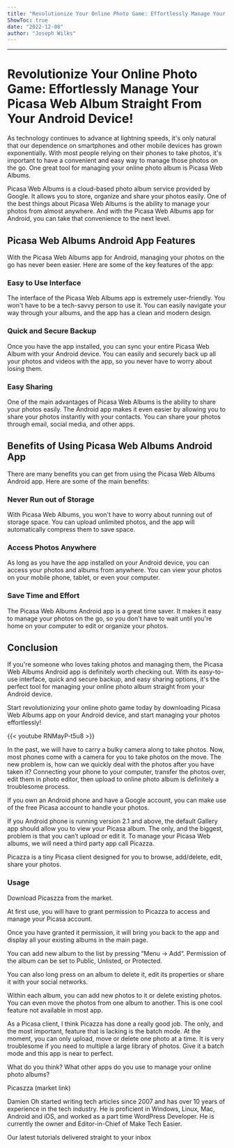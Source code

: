 ```yaml
---
title: "Revolutionize Your Online Photo Game: Effortlessly Manage Your Picasa Web Album Straight From Your Android Device!"
ShowToc: true 
date: "2022-12-08"
author: "Joseph Wilks"
---
```

*****
# Revolutionize Your Online Photo Game: Effortlessly Manage Your Picasa Web Album Straight From Your Android Device!

As technology continues to advance at lightning speeds, it's only natural that our dependence on smartphones and other mobile devices has grown exponentially. With most people relying on their phones to take photos, it's important to have a convenient and easy way to manage those photos on the go. One great tool for managing your online photo album is Picasa Web Albums.

Picasa Web Albums is a cloud-based photo album service provided by Google. It allows you to store, organize and share your photos easily. One of the best things about Picasa Web Albums is the ability to manage your photos from almost anywhere. And with the Picasa Web Albums app for Android, you can take that convenience to the next level.

## Picasa Web Albums Android App Features

With the Picasa Web Albums app for Android, managing your photos on the go has never been easier. Here are some of the key features of the app:

### Easy to Use Interface

The interface of the Picasa Web Albums app is extremely user-friendly. You won't have to be a tech-savvy person to use it. You can easily navigate your way through your albums, and the app has a clean and modern design.

### Quick and Secure Backup

Once you have the app installed, you can sync your entire Picasa Web Album with your Android device. You can easily and securely back up all your photos and videos with the app, so you never have to worry about losing them.

### Easy Sharing

One of the main advantages of Picasa Web Albums is the ability to share your photos easily. The Android app makes it even easier by allowing you to share your photos instantly with your contacts. You can share your photos through email, social media, and other apps.

## Benefits of Using Picasa Web Albums Android App

There are many benefits you can get from using the Picasa Web Albums Android app. Here are some of the main benefits:

### Never Run out of Storage

With Picasa Web Albums, you won't have to worry about running out of storage space. You can upload unlimited photos, and the app will automatically compress them to save space.

### Access Photos Anywhere

As long as you have the app installed on your Android device, you can access your photos and albums from anywhere. You can view your photos on your mobile phone, tablet, or even your computer.

### Save Time and Effort

The Picasa Web Albums Android app is a great time saver. It makes it easy to manage your photos on the go, so you don't have to wait until you're home on your computer to edit or organize your photos.

## Conclusion

If you're someone who loves taking photos and managing them, the Picasa Web Albums Android app is definitely worth checking out. With its easy-to-use interface, quick and secure backup, and easy sharing options, it's the perfect tool for managing your online photo album straight from your Android device.

Start revolutionizing your online photo game today by downloading Picasa Web Albums app on your Android device, and start managing your photos effortlessly!

{{< youtube RNMayP-t5u8 >}} 



In the past, we will have to carry a bulky camera along to take photos. Now, most phones come with a camera for you to take photos on the move. The new problem is, how can we quickly deal with the photos after you have taken it? Connecting your phone to your computer, transfer the photos over, edit them in photo editor, then upload to online photo album is definitely a troublesome process.
 
If you own an Android phone and have a Google account, you can make use of the free Picasa account to handle your photos.

If you Android phone is running version 2.1 and above, the default Gallery app should allow you to view your Picasa album. The only, and the biggest, problem is that you can’t upload or edit it. To manage your Picasa Web albums, we will need a third party app call Picazza.
 
Picazza is a tiny Picasa client designed for you to browse, add/delete, edit, share your photos. 
 
### Usage
 
Download Picaszza from the market.
 
At first use, you will have to grant permission to Picazza to access and manage your Picasa account. 
 

 
Once you have granted it permission, it will bring you back to the app and display all your existing albums in the main page.
 
You can add new album to the list by pressing “Menu -> Add“. Permission of the album can be set to Public, Unlisted, or Protected. 
 
You can also long press on an album to delete it, edit its properties or share it with your social networks.
 
Within each album, you can add new photos to it or delete existing photos. You can even move the photos from one album to another. This is one cool feature not available in most app.
 
As a Picasa client, I think Picazza has done a really good job. The only, and the most important, feature that is lacking is the batch mode. At the moment, you can only upload, move or delete one photo at a time. It is very troublesome if you need to multiple a large library of photos. Give it a batch mode and this app is near to perfect. 
 
What do you think? What other apps do you use to manage your online photo albums?
 
Picaszza (market link)
 
Damien Oh started writing tech articles since 2007 and has over 10 years of experience in the tech industry. He is proficient in Windows, Linux, Mac, Android and iOS, and worked as a part time WordPress Developer. He is currently the owner and Editor-in-Chief of Make Tech Easier.
 
Our latest tutorials delivered straight to your inbox




